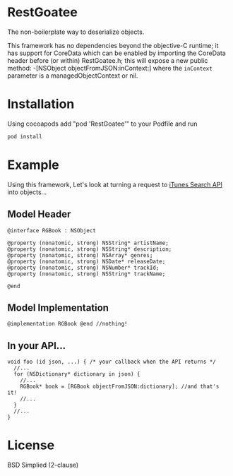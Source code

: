 RestGoatee
==========

The non-boilerplate way to deserialize objects.

This framework has no dependencies beyond the objective-C runtime; it has support for CoreData which can be enabled by importing the CoreData header before (or within) RestGoatee.h; this will expose a new public method: -[NSObject objectFromJSON:inContext:] where the `inContext` parameter is a managedObjectContext or nil.

# Installation
Using cocoapods add "pod 'RestGoatee'" to your Podfile and run
```bash
pod install
```

Example
=======
Using this framework, Let's look at turning a request to [iTunes Search API](https://itunes.apple.com/search?term=pink+floyd) into objects...
## Model Header

```objc
@interface RGBook : NSObject

@property (nonatomic, strong) NSString* artistName;
@property (nonatomic, strong) NSString* description;
@property (nonatomic, strong) NSArray* genres;
@property (nonatomic, strong) NSDate* releaseDate;
@property (nonatomic, strong) NSNumber* trackId;
@property (nonatomic, strong) NSString* trackName;

@end
```

## Model Implementation

```objc
@implementation RGBook @end //nothing!
```

## In your API...

```objc
void foo (id json, ...) { /* your callback when the API returns */
  //...
  for (NSDictionary* dictionary in json) {
    //...
    RGBook* book = [RGBook objectFromJSON:dictionary]; //and that's it!
    //...
  }
  //...
}
```

License
=======
BSD Simplied (2-clause)
